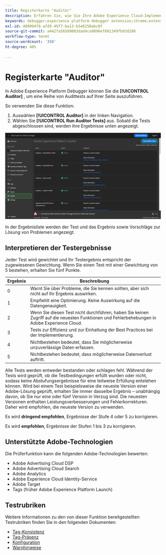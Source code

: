 ```yaml
---
title: Registerkarte "Auditor"
description: Erfahren Sie, wie Sie Ihre Adobe Experience Cloud-Implementierungen mit der Registerkarte "Auditor"in Adobe Experience Platform Debugger testen können.
keywords: debugger;experience platform debugger extension;chrome;extension;auditor;dtm;target
exl-id: 409094f8-a7d9-45f7-ba12-b5e6250abc0f
source-git-commit: a442fa56589003dad4ca9896ef601349fb93d280
workflow-type: tm+mt
source-wordcount: '358'
ht-degree: 40%

---
```


# Registerkarte &quot;Auditor&quot;

In Adobe Experience Platform Debugger können Sie die **[!UICONTROL Auditor]** , um eine Reihe von Audittests auf Ihrer Seite auszuführen.

So verwenden Sie diese Funktion:

1. Auswählen **[!UICONTROL Auditor]** in der linken Navigation.
1. Wählen Sie **[!UICONTROL Run Auditor Tests]** aus. Sobald die Tests abgeschlossen sind, werden ihre Ergebnisse unten angezeigt.

![Screenshot der Testergebnisse auf der Registerkarte &quot;Auditor&quot;](../assets/auditor-results.png)

In der Ergebnisliste werden der Test und das Ergebnis sowie Vorschläge zur Lösung von Problemen angezeigt.

## Interpretieren der Testergebnisse

Jeder Test wird gewichtet und Ihr Testergebnis entspricht der zugewiesenen Gewichtung. Wenn Sie einen Test mit einer Gewichtung von 5 bestehen, erhalten Sie fünf Punkte.

| Ergebnis | Beschreibung |
| --- | --- |
| 0 | Warnt Sie über Probleme, die Sie kennen sollten, aber sich nicht auf Ihr Ergebnis auswirken. |
| 1 | Empfiehlt eine Optimierung. Keine Auswirkung auf die Datengenauigkeit. |
| 2 | Wenn Sie diesen Test nicht durchführen, haben Sie keinen Zugriff auf die neuesten Funktionen und Fehlerbehebungen in Adobe Experience Cloud. |
| 3 | Tests zur Effizienz und zur Einhaltung der Best Practices bei der Implementierung. |
| 4 | Nichtbestehen bedeutet, dass Sie möglicherweise unzuverlässige Daten erfassen. |
| 5 | Nichtbestehen bedeutet, dass möglicherweise Datenverlust auftritt. |

Alle Tests werden entweder bestanden oder schlagen fehl. Während der Tests wird geprüft, ob die Testbedingungen erfüllt wurden oder nicht, sodass keine Abstufungsergebnisse für eine teilweise Erfüllung entstehen können. Wird bei einem Test beispielsweise die neueste Version einer Adobe-Lösung geprüft, erhalten Sie immer dasselbe Ergebnis – unabhängig davon, ob Sie nur eine oder fünf Version in Verzug sind. Die neuesten Versionen enthalten Leistungsverbesserungen und Fehlerkorrekturen. Daher wird empfohlen, die neueste Version zu verwenden.

Es wird **dringend empfohlen**, Ergebnisse der Stufe 4 oder 5 zu korrigieren.

Es wird **empfohlen**, Ergebnisse der Stufen 1 bis 3 zu korrigieren.

## Unterstützte Adobe-Technologien

Die Prüferfunktion kann die folgenden Adobe-Technologien bewerten:

* Adobe Advertising Cloud DSP
* Adobe Advertising Cloud Search
* Adobe Analytics
* Adobe Experience Cloud Identity-Service
* Adobe Target
* Tags (früher Adobe Experience Platform Launch)

## Testrubriken

Weitere Informationen zu den von dieser Funktion bereitgestellten Testrubriken finden Sie in den folgenden Dokumenten:

* [Tag-Konsistenz](./tag-consistency.md)
* [Tag-Präsenz](./tag-presence.md)
* [Konfiguration](./configuration.md)
* [Warnhinweise](./alerts.md)

